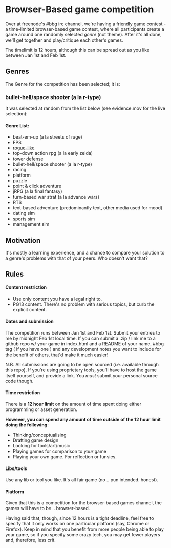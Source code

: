 # Browser-Based game competition

Over at freenode's #bbg irc channel, we're having a friendly game contest - a time-limited browser-based game contest, where all participants create a game around one randomly selected *genre* (not theme).  After it's all done, we'll get together and play/critique each other's games.

The timelimit is 12 hours, although this can be spread out as you like between Jan 1st and Feb 1st.

## Genres

The Genre for the competition has been selected; it is:

### bullet-hell/space shooter (a la r-type)
 

It was selected at random from the list below (see evidence.mov for the live selection):

#### Genre List:

* beat-em-up (a la streets of rage)
* FPS
* [rogue-like](http://en.wikipedia.org/wiki/Roguelike)
* top-down action rpg (a la early zelda)
* tower defense
* bullet-hell/space shooter (a la r-type)
* racing
* platform
* puzzle
* point & click adventure
* jRPG (a la final fantasy)
* turn-based war strat (a la advance wars)
* RTS
* text-based adventure (predominantly text, other media used for mood)
* dating sim
* sports sim 
* management sim

## Motivation

It's mostly a learning experience, and a chance to compare your solution to a genre's problems with that of your peers.
 Who doesn't want that?

## Rules

#### Content restriction

* Use only content you have a legal right to.
* PG13 content.  There's no problem with serious topics, but curb the explicit content.

#### Dates and submission

The competition runs between Jan 1st and Feb 1st.  Submit your entries to me by midnight Feb 1st local time.  If you can submit a .zip / link me to a github repo w/ your game in index.html and a README of your name, #bbg tag ( if you have one ) and any development notes you want to include for the benefit of others, that'd make it much easier!

N.B. All submissions are going to be open sourced (i.e. available through this repo).  If you're using proprietary tools, you'll have to host the game itself yourself, and provide a link.  You *must* submit your personal source code though.

#### Time restriction

There is a **12 hour limit** on the amount of time spent doing either programming or asset generation.

**However, you can spend any amount of time outside of the 12 hour limit doing the following**:

* Thinking/conceptualising
* Drafting game design
* Looking for tools/art/music
* Playing games for comparison to *your* game
* Playing your own game. For reflection or funsies.

#### Libs/tools

Use any lib or tool you like.  It's all fair game (no .. pun intended. honest).

#### Platform

Given that this is a competition for the browser-based games channel, the games will have to be .. browser-based.  

Having said that, though, since 12 hours is a tight deadline, feel free to specify that it only works on one particular platform (say, Chrome or Firefox).  Keep in mind that you benefit from more people being able to play your game, so if you specify some crazy tech, you may get fewer players and, therefore, less crit.
